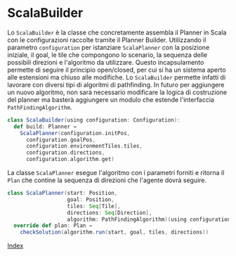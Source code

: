 # ScalaBuilder
Lo `ScalaBuilder` è la classe che concretamente assembla il Planner in Scala con le configurazioni raccolte tramite il Planner Builder. Utilizzando il parametro `configuration` per istanziare `ScalaPlanner` con la posizione iniziale, il goal, le tile che compongono lo scenario, la sequenza delle possibili direzioni e l'algoritmo da utilizzare.
Questo incapsulamento permette di seguire il principio open/closed, per cui si ha un sistema aperto alle estensioni ma chiuso alle modifiche. Lo `ScalaBuilder` permette infatti di lavorare con diversi tipi di algoritmi di pathfinding. In futuro per aggiungere un nuovo algoritmo, non sarà necessario modificare la logica di costruzione del planner ma basterà aggiungere un modulo che estende l'interfaccia `PathFindingAlgorithm`.

```scala
class ScalaBuilder(using configuration: Configuration):
  def build: Planner = 
    ScalaPlanner(configuration.initPos, 
      configuration.goalPos, 
      configuration.environmentTiles.tiles, 
      configuration.directions, 
      configuration.algorithm.get)
```
La classe `ScalaPlanner` esegue l'algoritmo con i parametri forniti e ritorna il `Plan` che contine la sequenza di direzioni che l'agente dovrà seguire.
```scala
class ScalaPlanner(start: Position,
                   goal: Position, 
                   tiles: Seq[Tile], 
                   directions: Seq[Direction], 
                   algorithm: PathFindingAlgorithm)(using configuration: Configuration) extends Planner with BaseScalaPlanner:
  override def plan: Plan =
    checkSolution(algorithm.run(start, goal, tiles, directions))
```
[Index](../index.md)
